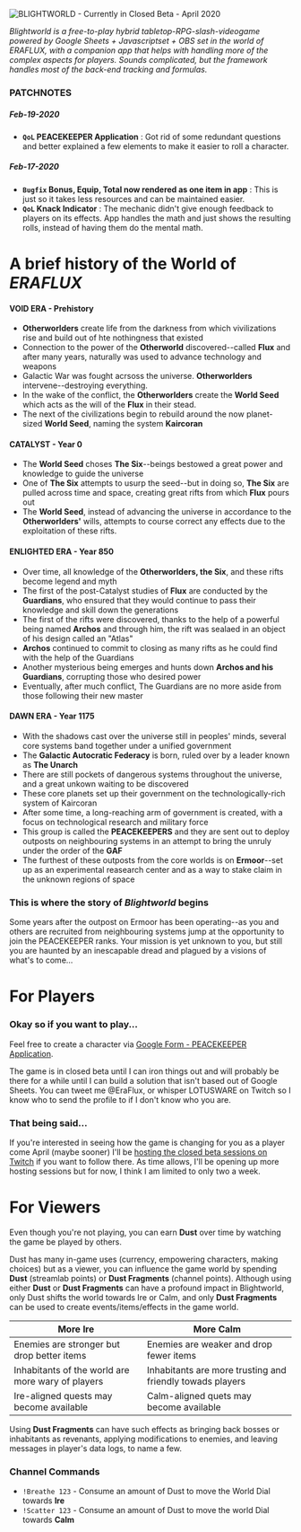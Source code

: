 ![BLIGHTWORLD - Currently in Closed Beta - April 2020](https://blight.world/twitch/twitch/video-player-banner.jpg)

*Blightworld is a free-to-play hybrid tabletop-RPG-slash-videogame powered by Google Sheets + Javascriptset + OBS set in the world of ERAFLUX, with a companion app that helps with handling more of the complex aspects for players.  Sounds complicated, but the framework handles most of the back-end tracking and formulas.*


### PATCHNOTES
##### Feb-19-2020
- **`QoL` PEACEKEEPER Application** : Got rid of some redundant questions and better explained a few elements to make it easier to roll a character.
##### Feb-17-2020
- **`Bugfix` Bonus, Equip, Total now rendered as one item in app** : This is just so it takes less resources and can be maintained easier.
- **`QoL` Knack Indicator** : The mechanic didn't give enough feedback to players on its effects. App handles the math and just shows the resulting rolls, instead of having them do the mental math.


# A brief history of the World of *ERAFLUX*
#### VOID ERA - Prehistory
- **Otherworlders** create life from the darkness from which vivilizations rise and build out of hte nothingness that existed
- Connection to the power of the **Otherworld** discovered--called **Flux** and after many years, naturally was used to advance technology and weapons
- Galactic War was fought acrsoss the universe. **Otherworlders** intervene--destroying everything.
- In the wake of the conflict, the **Otherworlders** create the **World Seed** which acts as the will of the **Flux** in their stead.
- The next of the civilizations begin to rebuild around the now planet-sized **World Seed**, naming the system **Kaircoran**
#### CATALYST - Year 0
- The **World Seed** choses **The Six**--beings bestowed a great power and knowledge to guide the universe
- One of **The Six** attempts to usurp the seed--but in doing so, **The Six** are pulled across time and space, creating great rifts from which **Flux** pours out
- The **World Seed**, instead of advancing the universe in accordance to the **Otherworlders'** wills, attempts to course correct any effects due to the exploitation of these rifts.
#### ENLIGHTED ERA - Year 850
- Over time, all knowledge of the **Otherworlders, the Six**, and these rifts become legend and myth
- The first of the post-Catalyst studies of **Flux** are conducted by the **Guardians**, who ensured that they would continue to pass their knowledge and skill down the generations
- The first of the rifts were discovered, thanks to the help of a powerful being named **Archos** and through him, the rift was sealaed in an object of his design called an "Atlas"
- **Archos** continued to commit to closing as many rifts as he could find with the help of the Guardians
- Another mysterious being emerges and hunts down **Archos and his Guardians**, corrupting those who desired power
- Eventually, after much conflict, The Guardians are no more aside from those following their new master
#### DAWN ERA - Year 1175
- With the shadows cast over the universe still in peoples' minds, several core systems band together under a unified government
- The **Galactic Autocratic Federacy** is born, ruled over by a leader known as **The Unarch**
- There are still pockets of dangerous systems throughout the universe, and a great unkown waiting to be discovered
- These core planets set up their government on the technologically-rich system of Kaircoran
- After some time, a long-reaching arm of government is created, with a focus on technological research and military force
- This group is called the **PEACEKEEPERS** and they are sent out to deploy outposts on neighbouring systems in an attempt to bring the unruly under the order of the **GAF**
- The furthest of these outposts from the core worlds is on **Ermoor**--set up as an experimental reasearch center and as a way to stake claim in the unknown regions of space
### This is where the story of *Blightworld* begins
Some years after the outpost on Ermoor has been operating--as you and others are recruited from neighbouring systems jump at the opportunity to join the PEACEKEEPER ranks. Your mission is yet unknown to you, but still you are haunted by an inescapable dread and plagued by a visions of what's to come...


# For Players
### Okay so if you want to play...
Feel free to create a character via [Google Form - PEACEKEEPER Application](https://docs.google.com/forms/d/e/1FAIpQLSdmjwwZHayq47IHvxQiucQkFVtI5mC1rq6w7P7Ju3KLcgfMDg/viewform). 

The game is in closed beta until I can iron things out and will probably be there for a while until I can build a solution that isn't based out of Google Sheets.  You can tweet me @EraFlux, or whisper LOTUSWARE on Twitch so I know who to send the profile to if I don't know who you are.

### That being said...
If you're interested in seeing how the game is changing for you as a player come April (maybe sooner) I'll be [hosting the closed beta sessions on Twitch](https://www.twitch.tv/lotusware) if you want to follow there.  As time allows, I'll be opening up more hosting sessions but for now, I think I am limited to only two a week.

# For Viewers
Even though you're not playing, you can earn **Dust** over time by watching the game be played by others. 

Dust has many in-game uses (currency, empowering characters, making choices) but as a viewer, you can influence the game world by spending **Dust** (streamlab points) or **Dust Fragments** (channel points).  Although using either **Dust** or **Dust Fragments** can have a profound impact in Blightworld, only Dust shifts the world towards Ire or Calm, and only **Dust Fragments** can be used to create events/items/effects in the game world.

More Ire | More Calm
---------|----------
Enemies are stronger but drop better items | Enemies are weaker and drop fewer items
Inhabitants of the world are more wary of players | Inhabitants are more trusting and friendly towads players
Ire-aligned quests may become available | Calm-aligned quets may become available

Using **Dust Fragments** can have such effects as bringing back bosses or inhabitants as revenants, applying modifications to enemies, and leaving messages in player's data logs, to name a few.


### Channel Commands
- `!Breathe 123`  - Consume an amount of Dust to move the World Dial towards **Ire**
- `!Scatter 123`  - Consume an amount of Dust to move the world Dial towards **Calm**
